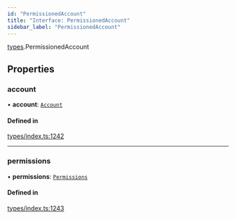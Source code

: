 ```yaml
---
id: "PermissionedAccount"
title: "Interface: PermissionedAccount"
sidebar_label: "PermissionedAccount"
---
```


[types](../../../modules/Types/Types.md).PermissionedAccount

## Properties

### account

• **account**: [`Account`](../../../classes/API/Entities/Account/Account.md)

#### Defined in

[types/index.ts:1242](https://github.com/PolymeshAssociation/polymesh-sdk/blob/b6f9fb883/src/types/index.ts#L1242)

___

### permissions

• **permissions**: [`Permissions`](../Permissions/Permissions.md)

#### Defined in

[types/index.ts:1243](https://github.com/PolymeshAssociation/polymesh-sdk/blob/b6f9fb883/src/types/index.ts#L1243)
